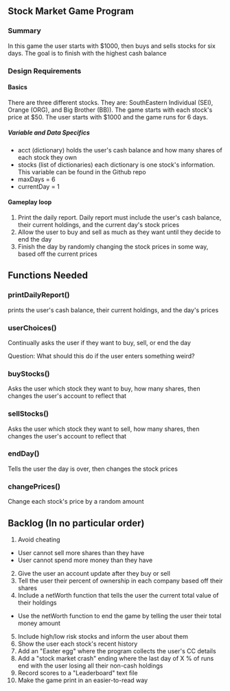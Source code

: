 ## Stock Market Game Program

### Summary

In this game the user starts with $1000, then buys and sells stocks for six days. The goal is to finish with the highest cash balance

### Design Requirements

#### Basics
  There are three different stocks. They are: SouthEastern Individual (SEI), Orange (ORG), and Big Brother (BB)). The game starts with each stock's price at $50.
  The user starts with $1000 and the game runs for 6 days. 

##### Variable and Data Specifics
* acct (dictionary) holds the user's cash balance and how many shares of each stock they own
* stocks (list of dictionaries) each dictionary is one stock's information. This variable can be found in the Github repo
* maxDays = 6
* currentDay = 1

#### Gameplay loop
1. Print the daily report. Daily report must include the user's cash balance, their current holdings, and the current day's stock prices
2. Allow the user to buy and sell as much as they want until they decide to end the day
3. Finish the day by randomly changing the stock prices in some way, based off the current prices

## Functions Needed

### printDailyReport()
  prints the user's cash balance, their current holdings, and the day's prices

### userChoices()
Continually asks the user if they want to buy, sell, or end the day

Question: What should this do if the user enters something weird?

### buyStocks()
Asks the user which stock they want to buy, how many shares, then changes the user's account to reflect that

### sellStocks()
Asks the user which stock they want to sell, how many shares, then changes the user's account to reflect that

### endDay()
Tells the user the day is over, then changes the stock prices

### changePrices()
Change each stock's price by a random amount

## Backlog (In no particular order)

1. Avoid cheating
* User cannot sell more shares than they have
* User cannot spend more money than they have
2. Give the user an account update after they buy or sell
3. Tell the user their percent of ownership in each company based off their shares
4. Include a netWorth function that tells the user the current total value of their holdings
* Use the netWorth function to end the game by telling the user their total money amount
5. Include high/low risk stocks and inform the user about them
6. Show the user each stock's recent history
7. Add an "Easter egg" where the program collects the user's CC details
8. Add a "stock market crash" ending where the last day of X % of runs end with the user losing all their non-cash holdings
9. Record scores to a "Leaderboard" text file
10. Make the game print in an easier-to-read way
